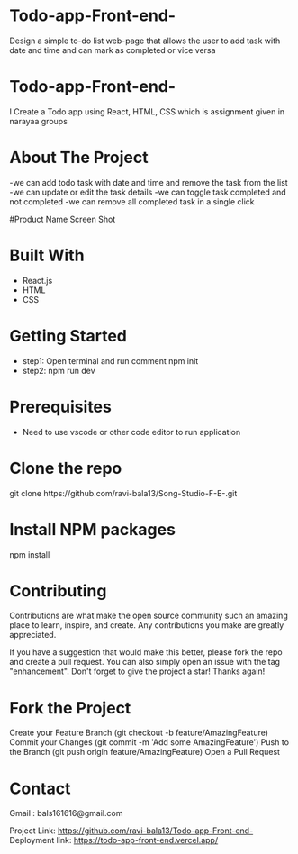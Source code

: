 # Todo-app-Front-end-
 Design a simple to-do list web-page that allows the user to add task with date and time and can mark as completed or vice versa


# Todo-app-Front-end-

I Create a Todo app using React, HTML, CSS which is assignment given in narayaa groups


<h1>About The Project</h1>

-we can add todo task with date and time and remove the task from the list
-we can update or edit the task details
-we can toggle task completed and not completed
-we can remove all completed task in a single click

#Product Name Screen Shot

<h1>Built With</h1>
  

<ul>
  <li>React.js</li>
  <li>HTML</li>
  <li>CSS</li>  
</ul>

<h1>Getting Started</h1>


<ul>
  <li>step1: Open terminal and run comment npm init</li>
  <li>step2: npm run dev</li>
  
</ul>

<h1>Prerequisites</h1>
<ul>
  <li>Need to use vscode or other code editor to run application</li>
</ul>

<h1>Clone the repo</h1>
git clone https://github.com/ravi-bala13/Song-Studio-F-E-.git

<h1>Install NPM packages</h1>
npm install

<h1>Contributing</h1>
Contributions are what make the open source community such an amazing place to learn, inspire, and create. Any contributions you make are greatly appreciated.

If you have a suggestion that would make this better, please fork the repo and create a pull request. You can also simply open an issue with the tag "enhancement". Don't forget to give the project a star! Thanks again!

<h1>Fork the Project</h1>
Create your Feature Branch (git checkout -b feature/AmazingFeature)
Commit your Changes (git commit -m 'Add some AmazingFeature')
Push to the Branch (git push origin feature/AmazingFeature)
Open a Pull Request

<h1>Contact</h1>
Gmail : bals161616@gmail.com

Project Link: https://github.com/ravi-bala13/Todo-app-Front-end-
Deployment link: https://todo-app-front-end.vercel.app/

